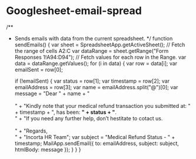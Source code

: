 # Googlesheet-email-spread


/**
 * Sends emails with data from the current spreadsheet.
 */
function sendEmails() {
  var sheet = SpreadsheetApp.getActiveSheet();
  // Fetch the range of cells A2:C
  var dataRange = sheet.getRange("Form Responses 1!A94:D94");
  // Fetch values for each row in the Range.
  var data = dataRange.getValues();
  for (i in data) {
    var row = data[i];
    var emailSent = row[0];
    
    if (!emailSent) {
      var status = row[1];
      var timestamp = row[2];
      var emailAddress = row[3];
      var name = emailAddress.split("@")[0];
      var message =
          "Dear " + name + "<br/><br/>" +
          "Kindly note that your medical refund transaction you submitted at: " + timestamp + ", has been: <b>" + status + "</b>.<br/>" +
          "If you need any further help, don’t hestitate to cotact us.<br/><br/>" +
          "Regards,<br/>" +
          "Incorta HR Team";
      var subject = "Medical Refund Status - " + timestamp;
      MailApp.sendEmail({
        to: emailAddress,
        subject: subject,
        htmlBody: message
      });
    }
  }
}  

